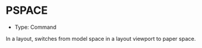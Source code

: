 # PSPACE

- Type: Command

In a layout, switches from model space in a layout viewport to paper space.
